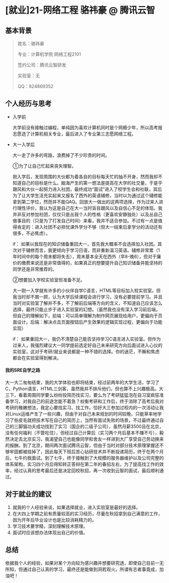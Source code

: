 #  [就业\]21-网络工程 骆祎豪  @ 腾讯云智

## 基本背景

>姓名：骆祎豪
>
>专业：计算机学院 网络工程2101
>
>签约公司：腾讯云智研发
>
>实验室：无
>
>QQ：824869352
>

## 个人经历与思考

- 入学前

  大学前没有接触过编程，单纯因为喜欢计算机同时是个网瘾少年，所以高考报志愿选了计算机相关专业，最后进入了专业第三志愿网络工程。

- 大一入学后

  大一走了许多的弯路，浪费掉了不少珍贵的时间。

  ①为了让自己忙起来丧失理智。

  刚入学后，发现周围的大伙都为着各自的目标每天忙的抽不开身，然而我却不知道自己的目标是什么。脑海产生的第一想法是提高在大学的社交量，于是乎跟风和大伙一起努力进入社团，最终成功“面试”进入了校学生会和社联，其后为了让大学生活充实起来又报名了西外的英语辅修，当时以为通过这个辅修能拿到第二学位，然而并不能QAQ。回放大一做出的这两项选择，作为过来人进行理性评价，我认为这是自己在大一当时盲目跟风以及自信心不足的体现。我并非反对参加社团，仅仅只是丛我个人的性格（更喜欢安静独处）以及丛自己做事目的（只是为了打发自己时间）来看，我并不适合参加。不过有一点是值得肯定的：进入社团不必担忧课外学分不够（但大一结束后拿学分的活动还有很多，不必焦虑）。

  if：
  如果以我现在的知识储备重回大一，首先我大概率不会选择加入社团。其次对于辅修而言，我更倾向于学习日语，而非重新温习英语。辅修非常累（1年时间中的每个周末都将失去），周末基本全天在西外（早8-晚6），但对于廉价的缴费来说还是非常值得的，如果真正的想要提升自己知识储备并能坚持的同学还是非常推荐的。

  ②想要加入学校实验室但准备不足。

  大一刚一入学就有许多的小伙伴自学C语言，HTML等目标加入校实验室。但我当时却不屑一顾，认为大学后续课程会进行学习，没有必要提前学习。并且当时对实验室了解并不多，不了解前后端等方向的含义，不知道自己应该怎么选择，最终只能止步于进入实验室的幻想。（虽然我也没有深入学习前后端，但自己的理解如下，前端：可以简单理解为制作网页展现给用户，更偏向于页面设计。后端：解决点击页面按钮后产生效果的逻辑实现过程，更偏向于功能实现）

  if：
如果重回大一，我仍不清楚自己能否坚持学习C语言进入实验室。但作为过来人，我强烈建议大一同学提前选定好自己未来研究方向后面试进入心仪的实验室，这对于考研/就业来说都是一种不错的选择。你的迷茫，不解和焦虑都会在实验室得到解决。<br>

#### 我的SRE自学之路

  大一大二匆匆结束，我的大学体验也即将结束，经过前两年的大学生活，学习了C，Python语言，HTML三剑客，虽然我并不排斥他们，但也算不上兴趣极高。大三下，看着周围同学要么纷纷投简历找实习，要么为了考研猛猛泡在自习室疯狂准备学习，对我自己的前途怎能不着急？权衡考研和工作后，终于消除了高考后我对考研的稚嫩想法，我定心要找实习、找工作。恰好大三参加过校内的一次活动让我对Linux运维产生了一些兴趣，但由于对自己未来规划的时间较晚，只能草率地学习了些皮毛就把技术写在自己的简历上，当然有面试失败的场景，不过最终通过自己的三脚猫功夫成功找到了实习（国企的二级子公司），虽然月薪3500且在北京，没有任何福利（不管吃住），但经过自己计算后（实习两个月后基本不赚不亏），毅然决定去北京实习，我渴望自己也能像同学和舍友一样进到大厂享受自己劳动换来的报酬。到了北京，期间两次面试腾讯云智，但由于当时对部分技术原理掌握还不够牢固都被挂掉了，因此每天下班后苦心钻研技术并不断投递简历，终于在两个月后，七牛约我面试。到了七牛，终于接触到了大规模的服务器维护以及公司完整的体系架构，实习四个月后得知转正答辩在第二年的春招左右，为了提高找工作的效率，经过认真的思考最后还是决定回校秋招，再一次收到云智的面试，最后顺利通过。

## 对于就业的建议

1. 就我的个人经验来谈，如果选择就业，进入实验室是最好的选择。
2. 在大四上学期之前有质量较高的实习经历，尽量在秋招拿到自己满意的工作，因为开年后毕业设计也是比较消耗精力的。
3. 学习技术要学精，深刻理解技术原理。
4. 面试时应该想办法体现出自己的价值。

## 总结

依据我个人的经验，如果对某个方向较为感兴趣并想要研究透，即使自己目前一无所知，但通过自己认真的学习，最终还是能做到洞若观火。所谓有志者事竟成，加油吧！
